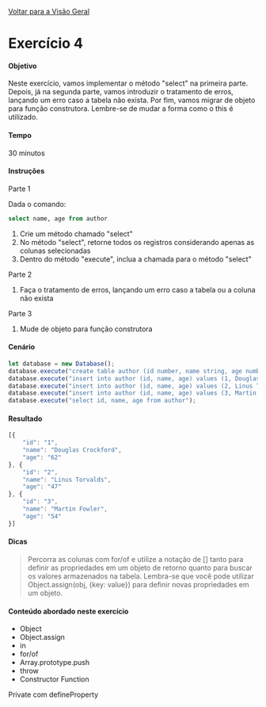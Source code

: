 [Voltar para a Visão Geral](README.md)

# Exercício 4

#### Objetivo
Neste exercício, vamos implementar o método "select" na primeira parte. Depois, já na segunda parte, vamos introduzir o tratamento de erros, lançando um erro caso a tabela não exista. Por fim, vamos migrar de objeto para função construtora. Lembre-se de mudar a forma como o this é utilizado.

#### Tempo
30 minutos

#### Instruções

Parte 1

Dada o comando:

```sql
select name, age from author
```

1. Crie um método chamado "select"
2. No método "select", retorne todos os registros considerando apenas as colunas selecionadas
3. Dentro do método "execute", inclua a chamada para o método "select"

Parte 2

1. Faça o tratamento de erros, lançando um erro caso a tabela ou a coluna não exista

Parte 3

1. Mude de objeto para função construtora

#### Cenário

```javascript
let database = new Database();
database.execute("create table author (id number, name string, age number, city string, state string, country string)");
database.execute("insert into author (id, name, age) values (1, Douglas Crockford, 62)");
database.execute("insert into author (id, name, age) values (2, Linus Torvalds, 47)");
database.execute("insert into author (id, name, age) values (3, Martin Fowler, 54)");
database.execute("select id, name, age from author");
```

#### Resultado

```javascript
[{
	"id": "1",
	"name": "Douglas Crockford",
	"age": "62"
}, {
	"id": "2",
	"name": "Linus Torvalds",
	"age": "47"
}, {
	"id": "3",
	"name": "Martin Fowler",
	"age": "54"
}]
```

#### Dicas

> Percorra as colunas com for/of e utilize a notação de [] tanto para definir as propriedades em um objeto de retorno quanto para buscar os valores armazenados na tabela. Lembra-se que você pode utilizar Object.assign(obj, {key: value}) para definir novas propriedades em um objeto.

#### Conteúdo abordado neste exercício

* Object
* Object.assign
* in
* for/of
* Array.prototype.push
* throw
* Constructor Function

Private com defineProperty